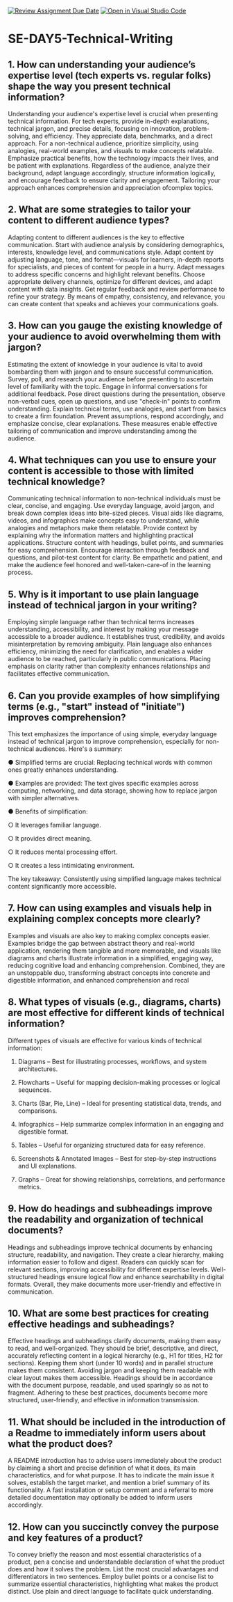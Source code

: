 [![Review Assignment Due Date](https://classroom.github.com/assets/deadline-readme-button-22041afd0340ce965d47ae6ef1cefeee28c7c493a6346c4f15d667ab976d596c.svg)](https://classroom.github.com/a/zsAR-pyY)
[![Open in Visual Studio Code](https://classroom.github.com/assets/open-in-vscode-2e0aaae1b6195c2367325f4f02e2d04e9abb55f0b24a779b69b11b9e10269abc.svg)](https://classroom.github.com/online_ide?assignment_repo_id=18436311&assignment_repo_type=AssignmentRepo)
# SE-DAY5-Technical-Writing
## 1. How can understanding your audience’s expertise level (tech experts vs. regular folks) shape the way you present technical information?

Understanding your audience's expertise level is crucial when presenting technical information. For tech experts, provide in-depth explanations, technical jargon, and precise details, focusing on innovation, problem-solving, and efficiency. They appreciate data, benchmarks, and a direct approach. For a non-technical audience, prioritize simplicity, using analogies, real-world examples, and visuals to make concepts relatable. Emphasize practical benefits, how the technology impacts their lives, and be patient with explanations. Regardless of the audience, analyze their background, adapt language accordingly, structure information logically, and encourage feedback to ensure clarity and engagement. Tailoring your approach enhances comprehension and appreciation ofcomplex topics.

## 2. What are some strategies to tailor your content to different audience types?

Adapting content to different audiences is the key to effective communication. Start with audience analysis by considering demographics, interests, knowledge level, and communications style. Adapt content by adjusting language, tone, and format—visuals for learners, in-depth reports for specialists, and pieces of content for people in a hurry. Adapt messages to address specific concerns and highlight relevant benefits. Choose
appropriate delivery channels, optimize for different devices, and adapt content with data insights. Get regular feedback and review performance to refine your strategy. By means of empathy, consistency, and relevance, you can create content that speaks and achieves your communications goals.

## 3. How can you gauge the existing knowledge of your audience to avoid overwhelming them with jargon?

Estimating the extent of knowledge in your audience is vital to avoid bombarding them with jargon and to ensure successful communication. Survey, poll, and research your
audience before presenting to ascertain level of familiarity with the topic. Engage in informal conversations for additional feedback. Pose direct questions during the presentation, observe non-verbal cues, open up questions, and use "check-in" points to confirm understanding. Explain technical terms, use analogies, and start from basics to
create a firm foundation. Prevent assumptions, respond accordingly, and emphasize concise, clear explanations. These measures enable effective tailoring of communication and improve understanding among the audience.

## 4. What techniques can you use to ensure your content is accessible to those with limited technical knowledge?

Communicating technical information to non-technical individuals must be clear, concise, and engaging. Use everyday language, avoid jargon, and break down complex ideas into bite-sized pieces. Visual aids like diagrams, videos, and infographics make concepts easy to understand, while analogies and metaphors make them relatable. Provide context by
explaining why the information matters and highlighting practical applications. Structure content with headings, bullet points, and summaries for easy comprehension. Encourage
interaction through feedback and questions, and pilot-test content for clarity. Be empathetic and patient, and make the audience feel honored and well-taken-care-of in the learning process.

## 5. Why is it important to use plain language instead of technical jargon in your writing?

Employing simple language rather than technical terms increases understanding, accessibility, and interest by making your message accessible to a broader audience. It
establishes trust, credibility, and avoids misinterpretation by removing ambiguity. Plain language also enhances efficiency, minimizing the need for clarification, and enables a
wider audience to be reached, particularly in public communications. Placing emphasis on clarity rather than complexity enhances relationships and facilitates effective communication.

## 6. Can you provide examples of how simplifying terms (e.g., "start" instead of "initiate") improves comprehension?

This text emphasizes the importance of using simple, everyday language instead of technical jargon to improve comprehension, especially for non-technical audiences. Here's a summary:

● Simplified terms are crucial: Replacing technical words with common ones greatly enhances understanding.

● Examples are provided: The text gives specific examples across computing, networking, and data storage, showing how to replace jargon with simpler alternatives.

● Benefits of simplification:

○ It leverages familiar language.

○ It provides direct meaning.

○ It reduces mental processing effort.

○ It creates a less intimidating environment.

 The key takeaway: Consistently using simplified language makes technical content significantly more accessible.
 
## 7. How can using examples and visuals help in explaining complex concepts more clearly?

Examples and visuals are also key to making complex concepts easier. Examples bridge the gap between abstract theory and real-world application, rendering them tangible and more memorable, and visuals like diagrams and charts illustrate information in a simplified, engaging way, reducing cognitive load and enhancing comprehension. Combined, they are an unstoppable duo, transforming abstract concepts into concrete and digestible information, and enhanced comprehension and recal

## 8. What types of visuals (e.g., diagrams, charts) are most effective for different kinds of technical information?

Different types of visuals are effective for various kinds of technical information:

1. Diagrams – Best for illustrating processes, workflows, and system architectures.
   
2. Flowcharts – Useful for mapping decision-making processes or logical sequences.
   
3. Charts (Bar, Pie, Line) – Ideal for presenting statistical data, trends, and comparisons.
   
4. Infographics – Help summarize complex information in an engaging and digestible format.
   
5. Tables – Useful for organizing structured data for easy reference.
   
6. Screenshots & Annotated Images – Best for step-by-step instructions and UI explanations.
   
7. Graphs – Great for showing relationships, correlations, and performance metrics.
   
## 9. How do headings and subheadings improve the readability and organization of technical documents?

Headings and subheadings improve technical documents by enhancing structure, readability, and navigation. They create a clear hierarchy, making information easier to follow and digest. Readers can quickly scan for relevant sections, improving accessibility for different expertise levels. Well-structured headings ensure logical flow and enhance searchability in digital formats. Overall, they make documents more user-friendly and effective in communication.

## 10. What are some best practices for creating effective headings and subheadings?

Effective headings and subheadings clarify documents, making them easy to read, and well-organized. They should be brief, descriptive, and direct, accurately reflecting content in a logical hierarchy (e.g., H1 for titles, H2 for sections). Keeping them short (under 10 words) and in parallel structure makes them consistent. Avoiding jargon and keeping them readable with clear layout makes them accessible. Headings should be in accordance with the document purpose, readable, and used sparingly so as not to fragment. Adhering to these best practices, documents become more structured, user-friendly, and effective in information transmission.

## 11. What should be included in the introduction of a Readme to immediately inform users about what the product does?

A README introduction has to advise users immediately about the product by claiming a short and precise definition of what it does, its main characteristics, and for what purpose. It has to indicate the main issue it solves, establish the target market, and mention a brief summary of its functionality. A fast installation or setup comment and a referral to more detailed documentation may optionally be added to inform users accordingly.

## 12. How can you succinctly convey the purpose and key features of a product?

To convey briefly the reason and most essential characteristics of a product, pen a concise and understandable declaration of what the product does and how it solves the problem. List the most crucial advantages and differentiators in two sentences. Employ bullet points or a concise list to summarize essential characteristics, highlighting what makes the product distinct. Use plain and direct language to facilitate quick understanding.
